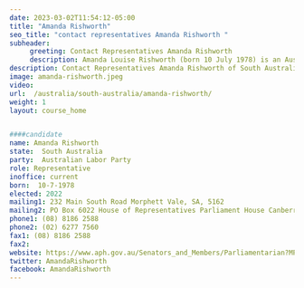```yaml
---
date: 2023-03-02T11:54:12-05:00
title: "Amanda Rishworth"
seo_title: "contact representatives Amanda Rishworth "
subheader:
     greeting: Contact Representatives Amanda Rishworth
     description: Amanda Louise Rishworth (born 10 July 1978) is an Australian politician who has served as the Australian Labor Party member for the House of Representatives seat of Kingston in South Australia since the 2007 election. Rishworth was appointed Minister for Social Services in the Albanese ministry.
description: Contact Representatives Amanda Rishworth of South Australia. Contact information for Amanda Rishworth includes email address, phone number, and mailing address.
image: amanda-rishworth.jpeg
video:
url:  /australia/south-australia/amanda-rishworth/
weight: 1
layout: course_home


####candidate
name: Amanda Rishworth
state:	South Australia
party:	Australian Labor Party
role: Representative
inoffice: current
born:  10-7-1978
elected: 2022
mailing1: 232 Main South Road Morphett Vale, SA, 5162
mailing2: PO Box 6022 House of Representatives Parliament House Canberra ACT 2600
phone1:	(08) 8186 2588
phone2: (02) 6277 7560
fax1: (08) 8186 2588
fax2:
website: https://www.aph.gov.au/Senators_and_Members/Parliamentarian?MPID=HWA
twitter: AmandaRishworth
facebook: AmandaRishworth
---
```

